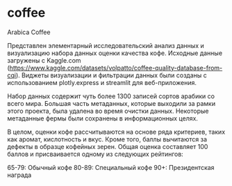 # coffee
Arabica Coffee

Представлен элементарный исследовательский анализ данных и визуализацию набора данных оценки качества кофе. Исходные данные загружены с Kaggle.com (https://www.kaggle.com/datasets/volpatto/coffee-quality-database-from-cqi). Виджеты визуализации и фильтрации данных были созданы с использованием plotly.express и streamlit для веб-приложения.

Набор данных содержит чуть более 1300 записей сортов арабики со всего мира. Большая часть метаданных, которые выходили за рамки этого проекта, была удалена во время очистки данных. Некоторые метаданные фермы были сохранены в информационных целях.

В целом, оценки кофе рассчитываются на основе ряда критериев, таких как аромат, кислотность и вкус. Кроме того, баллы вычитаются за дефекты в образце кофейных зерен. Общая оценка составляет 100 баллов и присваивается одному из следующих рейтингов:

65-79: Обычный кофе
80-89: Специальный кофе
90+: Президентская награда
